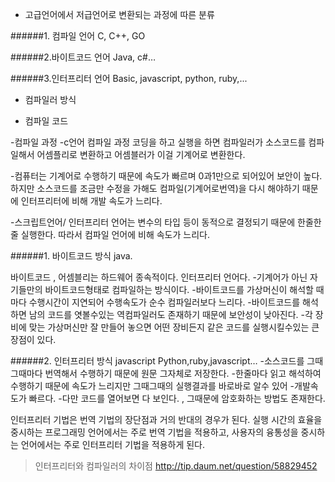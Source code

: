 * 고급언어에서 저급언어로 변환되는 과정에 따른 분류


######1. 컴파일 언어
C, C++, GO

######2.바이트코드 언어
Java, c#…

######3.인터프리터 언어
Basic, javascript, python, ruby,...

* 컴파일러 방식


* 컴파일 코드

-컴파일 과정
-c언어 컴파일 과정
코딩을 하고 실행을 하면 컴파일러가 소스코드를 컴파일해서 어셈플리로 변환하고 어셈블러가 이걸 기계어로 변환한다.

-컴퓨터는 기계어로 수행하기 때문에 속도가 빠르며 0과1만으로 되어있어 보안이 높다.
하지만 소스코드를 조금만 수정을 가해도 컴파일(기계어로번역)을 다시 해야하기 때문에 인터프리터에 비해 개발 속도가 느리다.


-스크립트언어/ 인터프리터 언어는 변수의 타입 등이 동적으로 결정되기 때문에 한줄한줄 실행한다.
따라서 컴파일 언어에 비해 속도가 느리다.


######1. 바이트코드 방식 java.

바이트코드 , 어셈블리는 하드웨어 종속적이다. 
인터프리터 언어다. 
-기계어가 아닌 자기들만의 바이트코드형태로 컴파일하는 방식이다.
-바이트코드를 가상머신이 해석할 때마다 수행시간이 지연되어 수행속도가 순수 컴파일러보다 느리다.
-바이트코드를 해석하면 남의 코드를 엿볼수있는 역컴파일러도 존재하기 때문에 보안성이 낮아진다.
-각 장비에 맞는 가상머신만 잘 만들어 놓으면 어떤 장비든지 같은 코드를 실행시킬수있는 큰 장점이 있다.


######2. 인터프리터 방식 javascript
Python,ruby,javascript…
-소스코드를 그때그때마다 번역해서 수행하기 때문에 원문 그자체로 저장한다.
-한줄마다 읽고 해석하여 수행하기 때문에 속도가 느리지만 그때그때의 실행결과를 바로바로 알수 있어 -개발속도가 빠르다.
-다만 코드를 열어보면 다 보인다. , 그때문에 암호화하는 방법도 존재한다.


인터프리터 기법은 번역 기법의 장단점과 거의 반대의 경우가 된다. 실행 시간의 효율을 중시하는 프로그래밍 언어에서는 주로 번역 기법을 적용하고, 사용자의 융통성을 중시하는 언어에서는 주로 인터프리터 기법을 적용하게 된다.



>인터프리터와 컴파일러의 차이점
http://tip.daum.net/question/58829452

